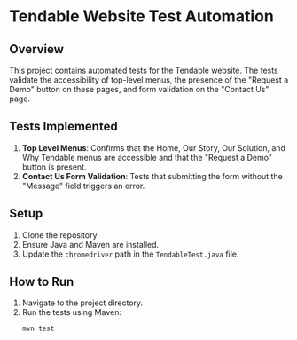 # Tendable Website Test Automation

## Overview
This project contains automated tests for the Tendable website. The tests validate the accessibility of top-level menus, the presence of the "Request a Demo" button on these pages, and form validation on the "Contact Us" page.

## Tests Implemented
1. **Top Level Menus**: Confirms that the Home, Our Story, Our Solution, and Why Tendable menus are accessible and that the "Request a Demo" button is present.
2. **Contact Us Form Validation**: Tests that submitting the form without the "Message" field triggers an error.

## Setup
1. Clone the repository.
2. Ensure Java and Maven are installed.
3. Update the `chromedriver` path in the `TendableTest.java` file.

## How to Run
1. Navigate to the project directory.
2. Run the tests using Maven: 
   ```bash
   mvn test
